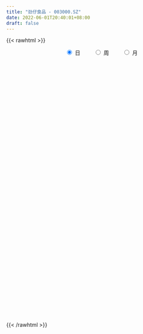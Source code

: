 ```yaml
---
title: "劲仔食品 - 003000.SZ"
date: 2022-06-01T20:40:01+08:00
draft: false
---
```

{{< rawhtml >}}
    <div style="text-align: center">
        <label style="padding: 1rem;"><input style="margin-right: .5rem" type="radio" name="period" value="D" checked onclick="period_change(this)">日</label>
        <label style="padding: 1rem;"><input style="margin-right: .5rem" type="radio" name="period" value="W" onclick="period_change(this)">周</label>
        <label style="padding: 1rem;"><input style="margin-right: .5rem" type="radio" name="period" value="M" onclick="period_change(this)">月</label>
    </div>
    <div id="chart" style="height: 700px;"></div> 
    <script type="text/javascript">
        const D_v = [24921.0,22904.29,19946.29,25179.0,22283.0,27207.9,20937.0,37170.49,29031.29,22551.29,26628.06,16085.29,29261.33,14734.08,18911.0,16620.0,26094.19,17643.84,47456.77,65765.29,31680.73,26886.84,22807.73,16750.97,15182.0,16804.29,13010.38,9364.29,20299.08,11914.87,10357.04,11552.25,13249.43,14277.05,9091.58,11504.2,23383.25,10909.0,18600.68,22041.92,15136.0,12739.0,10666.0,21959.62,18069.0,16357.29,19560.62,17359.0,13468.0,16321.0,17335.0,11889.0,11914.0,9274.0,12652.0,35506.24,20446.0,11197.0,12443.83,13162.0,22375.0,23691.87,53707.06,25438.0,21634.26,10384.0,19996.68,9737.09,9060.0,12592.0,23964.7,11965.7,11723.52,14562.58,13610.58,19955.68,12158.29,13645.27,33099.0,17224.09,22460.86,11072.28,16948.0,13660.15,21494.15,32089.07,21207.0,39366.86,36163.61,20868.0,16897.0,14793.1,17255.0,15498.0,20997.29,23094.0,17701.0,16121.0,11439.0,10799.0,8552.0,6235.69,9057.09,11851.0,14586.0,16486.85,20455.0,26567.0,19993.79,62768.08,42938.92,60865.04,44086.27,31359.1,17811.0,26208.29,21886.58,25136.0,74938.19,90759.0,47068.4,27086.0,33045.1,25332.23,19746.29,24507.72,19287.29,16763.71,15584.74,12376.58,21021.0,24681.26,15382.45,25257.95,52173.2,37027.67,36593.03,40453.19,60397.08,84224.39,47496.1,34015.44,20465.53,18050.21,29758.24,27379.5,17468.0,55372.76,43266.92,41836.5,31160.52,25838.4,31190.63,45492.94,47935.93,24842.0,45170.03,46539.14,22707.54,63136.92,51604.0,57446.03,37484.0,32476.0,16879.8,23352.69,16611.8,20290.1,16896.0,18591.35,13205.0,11992.05,11621.0,11011.68,14831.0,14513.0,15707.87,9494.0,8631.0,13353.8,12924.84,8372.68,13289.64,15178.0,11075.04,19205.86,15995.0,22895.29,7714.0,10102.0,8594.0,7988.98,10051.47,14726.5,19640.72,9268.78,12060.88,20167.0,18289.0,16024.0,14760.84,13649.07,15748.0,13672.84,9219.98,11435.0,14720.0,10210.5,23033.95,73014.53,66824.05,42906.79,35537.46,23950.22,27504.0,23510.29,23909.3,27987.45,30087.4,30574.0,38091.78,52984.98,91432.03,83320.42,57922.34,38835.59,42668.84,35905.55,38830.5,37092.82,20305.41,23134.61,24593.0,19716.33,22304.21,11281.0,9940.0,14936.0,18336.0,12540.0,14160.0,21780.29,19258.0,51392.39,25692.77,23800.0,20032.0,13740.57,84238.29,155374.17]
const D_histogram = [0.0,-0.0207152137,-0.0294261393,-0.0187935741,-0.0053391181,-0.0071272681,0.0023560076,0.0271891881,0.0276368905,0.0208760675,-0.0070524401,-0.0160018142,-0.0470751788,-0.0595191072,-0.0777056579,-0.0757632624,-0.1075864546,-0.1241344713,-0.0445826313,-0.0143309602,0.0016743202,0.0085391944,-0.0007555735,-0.011521262,-0.0119543488,-0.0165251432,-0.0278155186,-0.0313538499,-0.0153408475,-0.0192698201,-0.0228888368,-0.0172840039,-0.0080348826,-0.0151753125,-0.0152295233,-0.0089220553,-0.0183955286,-0.0259195398,-0.0524897642,-0.045540453,-0.0611552931,-0.0792846518,-0.0777691847,-0.0927204059,-0.1132322898,-0.1453156304,-0.1857721178,-0.2082173095,-0.1901019017,-0.1583823631,-0.1093929238,-0.0669587927,-0.0470361966,-0.0308520749,-0.0177956186,0.043506511,0.0808918421,0.1055330728,0.1237877303,0.1267618123,0.1416859253,0.1491846661,0.1676143857,0.1476088261,0.1305881491,0.1235634383,0.1367071504,0.1344901875,0.113673827,0.0757522087,0.0107238077,-0.0390390339,-0.0608433268,-0.0801602284,-0.0841698216,-0.0788084739,-0.0689322403,-0.0521961264,-0.0193594253,-0.0057287031,-0.0192793419,-0.0233683971,-0.0407238862,-0.0459338919,-0.0701420242,-0.1085941583,-0.1198173629,-0.104950296,-0.0774103346,-0.0733292059,-0.069556489,-0.047809138,-0.0126932526,0.0158115213,0.046798171,0.0744759312,0.0934366339,0.0906593909,0.0848664947,0.0754110698,0.0633584215,0.0576957814,0.04804134,0.047583629,0.0440180994,0.0185014335,0.0213266922,0.0279092651,0.0402034118,0.0741739436,0.0952941272,0.1214775494,0.1115262578,0.0967629027,0.0795431986,0.0602417029,0.0474213469,0.0404844331,0.0688856645,0.099589519,0.1035370048,0.0984334807,0.0826713124,0.0771909251,0.0625735526,0.0560376731,0.040971875,0.0312945983,0.008487125,-0.0056874579,-0.0011357783,-0.0095633137,-0.0068297951,0.000257111,0.0222598589,0.0279205747,0.0323975279,0.037074818,0.0641521996,0.0924017595,0.0908170342,0.0848507778,0.0611902811,0.042607585,0.0431455491,0.0423630865,0.0350496067,0.0515600146,0.0544058521,0.0226697704,0.0047767255,-0.0060270922,-0.0218523291,-0.0104425973,-0.018319395,-0.0290422551,-0.068534572,-0.063575932,-0.0735525849,-0.0476358813,-0.02871764,-0.0314303481,-0.0506269044,-0.0758936842,-0.0815016193,-0.0918834201,-0.1026211142,-0.122823612,-0.1614296196,-0.1633641683,-0.1788670133,-0.1721509388,-0.1558652139,-0.1265494095,-0.0978454392,-0.0833595892,-0.0871424526,-0.0806382456,-0.0691006807,-0.0466933491,-0.0342340275,-0.0229307929,-0.005368339,-0.0011029399,0.0084107982,0.003120813,0.0089057565,0.0275947363,0.0363727616,0.0384021149,0.0353758283,0.0342812288,0.0274715492,0.001049571,-0.0205831791,-0.0286200907,-0.0188611625,-0.0298022647,-0.0650037901,-0.0682157486,-0.0535742103,-0.0283814916,0.0065655828,0.0313376135,0.0452222793,0.0458041645,0.0523487799,0.0584030838,0.0649567889,0.0857674589,0.0966523225,0.0860894346,0.0869150946,0.0739286643,0.0446350758,0.021621713,0.0200199689,0.0199558094,0.0339916057,0.0485148618,0.0706404009,0.0987180767,0.1351028364,0.1286579567,0.1013989993,0.0227442259,-0.0783031034,-0.1464350165,-0.168971013,-0.1639145855,-0.1389025264,-0.1164171366,-0.1034487402,-0.0751914495,-0.0488721195,-0.0288648389,-0.0150732078,0.0005157159,0.0010965358,0.0062775063,0.0089504462,0.0201017076,0.0340221033,0.0329164493,0.0332246984,0.0260309734,0.0182819934,0.0201668582,0.0693820674,0.1206360521]
const D_fast = [0.0,-0.0258940171,-0.0419614776,-0.0360273059,-0.0239076294,-0.0274775965,-0.0174053189,0.0142251587,0.0215820837,0.0200402776,-0.0096513401,-0.0226011677,-0.065443327,-0.0927670322,-0.1303799974,-0.1473784174,-0.2060982233,-0.2536798578,-0.1852736756,-0.1586047445,-0.1421808841,-0.1331812113,-0.1426648726,-0.1563108765,-0.1597325505,-0.1684346307,-0.1866788858,-0.1980556795,-0.1858778891,-0.1946243167,-0.2039655426,-0.2026817106,-0.1954413099,-0.206375568,-0.2102371597,-0.2061602055,-0.220232561,-0.234236457,-0.2739291225,-0.2783649246,-0.309268588,-0.3472191097,-0.3651459387,-0.4032772614,-0.4520972177,-0.5205094659,-0.6074089827,-0.6819085018,-0.7113185694,-0.7191946216,-0.6975534132,-0.6718589803,-0.6636954334,-0.6552243304,-0.6466167788,-0.5744380214,-0.5168297298,-0.4658052309,-0.4166036409,-0.3819391057,-0.3315935114,-0.2867986041,-0.2264652881,-0.2095686412,-0.1939422809,-0.1700761322,-0.1227556324,-0.0913500484,-0.0837479521,-0.1027315183,-0.1650789674,-0.2246015674,-0.2616166921,-0.3009736508,-0.3260256993,-0.3403664701,-0.3477232966,-0.3440362142,-0.3160393695,-0.3038408231,-0.3222112973,-0.3321424518,-0.3596789124,-0.3763723911,-0.4181160295,-0.4837167031,-0.5248942485,-0.5362647556,-0.5280773779,-0.5423285506,-0.555944956,-0.5461498895,-0.5142073173,-0.4817496631,-0.4390634706,-0.3927667275,-0.3504468664,-0.3305592617,-0.3151355341,-0.3057381917,-0.3019512346,-0.2931899293,-0.2908340357,-0.2793958395,-0.2719568442,-0.2928481517,-0.28469122,-0.2711313308,-0.2487863312,-0.1962723135,-0.151328598,-0.0947757885,-0.0768455157,-0.067418145,-0.0647520496,-0.0689931195,-0.0699581388,-0.0667739443,-0.0211512968,0.0344499375,0.0642816745,0.0837865205,0.0886921803,0.1025095243,0.1035355399,0.1110090788,0.1061862493,0.1043326223,0.0836469302,0.0680504828,0.0723182179,0.0614998541,0.0625259239,0.0696771077,0.0972448203,0.1098856798,0.122462015,0.1364080096,0.1795234411,0.2308734409,0.2519929741,0.2672394122,0.2588764857,0.2509456859,0.2622700372,0.2720783463,0.2735272682,0.3029276797,0.3193749802,0.2933063412,0.2766074777,0.2642968868,0.2430085677,0.2518076502,0.2393510037,0.2213675798,0.16474162,0.1538062769,0.1254414779,0.1394492111,0.1511880424,0.1406177473,0.1087644649,0.064524264,0.0385409241,0.0051882683,-0.0312047044,-0.0821131051,-0.1610765176,-0.2038521084,-0.2640717068,-0.300393367,-0.3230739456,-0.3253954935,-0.321152883,-0.3275069303,-0.3530754068,-0.3667307613,-0.3724683665,-0.3617343722,-0.3578335575,-0.3522630212,-0.336042652,-0.3320529878,-0.3204365502,-0.3249463321,-0.3169349495,-0.2913472856,-0.2734760699,-0.2618461879,-0.2560285175,-0.2485528097,-0.2484946021,-0.2746541875,-0.3014327324,-0.3166246666,-0.3115810291,-0.3299726974,-0.3814251703,-0.401691066,-0.4004430803,-0.3823457345,-0.3457572644,-0.3131508303,-0.2879605947,-0.2759276683,-0.256295858,-0.2356407831,-0.2128478808,-0.1705953461,-0.1355474019,-0.1245879311,-0.1020334975,-0.0965377617,-0.1146725812,-0.1322805157,-0.1288772677,-0.1239524749,-0.1014187771,-0.0747668056,-0.0349811663,0.0177760288,0.0879364975,0.113656107,0.1117468995,0.0387781825,-0.0818449226,-0.1865855899,-0.2513643396,-0.2872865584,-0.2970001309,-0.3036190253,-0.316512814,-0.3070533856,-0.2929520855,-0.2801610146,-0.2701376854,-0.2544198328,-0.2535648789,-0.2468145319,-0.2419039804,-0.2257272921,-0.2033013706,-0.1961779122,-0.1875634886,-0.1882494702,-0.1914279518,-0.1845013725,-0.1179406465,-0.0365276487]
const D_slow = [0.0,-0.0051788034,-0.0125353383,-0.0172337318,-0.0185685113,-0.0203503283,-0.0197613264,-0.0129640294,-0.0060548068,-0.0008357899,-0.0025988999,-0.0065993535,-0.0183681482,-0.033247925,-0.0526743395,-0.0716151551,-0.0985117687,-0.1295453865,-0.1406910443,-0.1442737844,-0.1438552043,-0.1417204057,-0.1419092991,-0.1447896146,-0.1477782018,-0.1519094876,-0.1588633672,-0.1667018297,-0.1705370416,-0.1753544966,-0.1810767058,-0.1853977068,-0.1874064274,-0.1912002555,-0.1950076363,-0.1972381502,-0.2018370323,-0.2083169173,-0.2214393583,-0.2328244716,-0.2481132949,-0.2679344578,-0.287376754,-0.3105568555,-0.3388649279,-0.3751938355,-0.421636865,-0.4736911923,-0.5212166678,-0.5608122585,-0.5881604895,-0.6049001876,-0.6166592368,-0.6243722555,-0.6288211602,-0.6179445324,-0.5977215719,-0.5713383037,-0.5403913711,-0.508700918,-0.4732794367,-0.4359832702,-0.3940796738,-0.3571774673,-0.32453043,-0.2936395704,-0.2594627828,-0.2258402359,-0.1974217792,-0.178483727,-0.1758027751,-0.1855625335,-0.2007733652,-0.2208134223,-0.2418558777,-0.2615579962,-0.2787910563,-0.2918400879,-0.2966799442,-0.29811212,-0.3029319555,-0.3087740547,-0.3189550263,-0.3304384992,-0.3479740053,-0.3751225449,-0.4050768856,-0.4313144596,-0.4506670432,-0.4689993447,-0.486388467,-0.4983407515,-0.5015140646,-0.4975611843,-0.4858616416,-0.4672426588,-0.4438835003,-0.4212186526,-0.4000020289,-0.3811492614,-0.3653096561,-0.3508857107,-0.3388753757,-0.3269794685,-0.3159749436,-0.3113495852,-0.3060179122,-0.2990405959,-0.288989743,-0.2704462571,-0.2466227253,-0.2162533379,-0.1883717735,-0.1641810478,-0.1442952481,-0.1292348224,-0.1173794857,-0.1072583774,-0.0900369613,-0.0651395815,-0.0392553303,-0.0146469602,0.0060208679,0.0253185992,0.0409619874,0.0549714056,0.0652143744,0.073038024,0.0751598052,0.0737379407,0.0734539962,0.0710631677,0.069355719,0.0694199967,0.0749849614,0.0819651051,0.0900644871,0.0993331916,0.1153712415,0.1384716814,0.1611759399,0.1823886344,0.1976862046,0.2083381009,0.2191244882,0.2297152598,0.2384776615,0.2513676651,0.2649691281,0.2706365707,0.2718307521,0.2703239791,0.2648608968,0.2622502475,0.2576703987,0.2504098349,0.233276192,0.2173822089,0.1989940627,0.1870850924,0.1799056824,0.1720480954,0.1593913693,0.1404179482,0.1200425434,0.0970716884,0.0714164098,0.0407105068,0.0003531019,-0.0404879401,-0.0852046935,-0.1282424282,-0.1672087317,-0.198846084,-0.2233074438,-0.2441473411,-0.2659329543,-0.2860925157,-0.3033676858,-0.3150410231,-0.32359953,-0.3293322282,-0.330674313,-0.3309500479,-0.3288473484,-0.3280671451,-0.325840706,-0.3189420219,-0.3098488315,-0.3002483028,-0.2914043457,-0.2828340385,-0.2759661512,-0.2757037585,-0.2808495533,-0.2880045759,-0.2927198666,-0.3001704327,-0.3164213803,-0.3334753174,-0.34686887,-0.3539642429,-0.3523228472,-0.3444884438,-0.333182874,-0.3217318329,-0.3086446379,-0.2940438669,-0.2778046697,-0.256362805,-0.2321997244,-0.2106773657,-0.1889485921,-0.170466426,-0.159307657,-0.1539022288,-0.1488972366,-0.1439082842,-0.1354103828,-0.1232816673,-0.1056215671,-0.0809420479,-0.0471663389,-0.0150018497,0.0103479001,0.0160339566,-0.0035418192,-0.0401505734,-0.0823933266,-0.123371973,-0.1580976046,-0.1872018887,-0.2130640738,-0.2318619361,-0.244079966,-0.2512961757,-0.2550644777,-0.2549355487,-0.2546614147,-0.2530920382,-0.2508544266,-0.2458289997,-0.2373234739,-0.2290943616,-0.220788187,-0.2142804436,-0.2097099452,-0.2046682307,-0.1873227138,-0.1571637008]
const D_data = [['2021-05-21', 14.0855, 14.115, 13.8986, 14.2527],['2021-05-24', 14.1543, 13.7904, 13.7019, 14.2035],['2021-05-25', 13.7707, 13.8396, 13.7215, 14.0265],['2021-05-26', 13.8396, 14.0658, 13.8396, 14.1937],['2021-05-27', 14.0265, 14.1543, 13.9281, 14.2822],['2021-05-28', 14.2625, 13.9871, 13.9478, 14.5084],['2021-05-31', 13.9773, 14.1445, 13.8494, 14.1937],['2021-06-01', 14.2625, 14.4396, 14.1347, 14.4888],['2021-06-02', 14.4101, 14.2232, 14.2133, 14.5478],['2021-06-03', 14.233, 14.1347, 14.1051, 14.4592],['2021-06-04', 14.1051, 13.7805, 13.7707, 14.2035],['2021-06-07', 13.7805, 13.9084, 13.6527, 13.9773],['2021-06-08', 13.9281, 13.4953, 13.456, 13.9281],['2021-06-09', 13.5543, 13.5642, 13.3773, 13.6232],['2021-06-10', 13.5642, 13.3478, 13.3084, 13.5642],['2021-06-11', 13.3773, 13.4855, 13.2789, 13.5248],['2021-06-15', 13.3773, 12.8953, 12.8363, 13.4363],['2021-06-16', 12.7871, 12.8461, 12.7773, 13.0527],['2021-06-17', 12.9445, 14.1347, 12.8559, 14.1347],['2021-06-18', 14.4101, 13.7707, 13.4855, 14.4691],['2021-06-21', 13.7707, 13.692, 13.4855, 13.7904],['2021-06-22', 13.7019, 13.6232, 13.5248, 13.9084],['2021-06-23', 13.6232, 13.3969, 13.2789, 13.6428],['2021-06-24', 13.3281, 13.2986, 13.1805, 13.4264],['2021-06-25', 13.2986, 13.3674, 13.1805, 13.4166],['2021-06-28', 13.3773, 13.2691, 13.21, 13.515],['2021-06-29', 13.2789, 13.1018, 13.0428, 13.2887],['2021-06-30', 13.1314, 13.1117, 12.9937, 13.21],['2021-07-01', 13.1805, 13.3478, 12.9937, 13.3773],['2021-07-02', 13.1707, 13.092, 12.9937, 13.2691],['2021-07-05', 13.092, 13.033, 12.915, 13.1707],['2021-07-06', 13.033, 13.1117, 12.9248, 13.1117],['2021-07-07', 13.1215, 13.1609, 13.0527, 13.3182],['2021-07-08', 13.1707, 12.9248, 12.8658, 13.1707],['2021-07-09', 12.9641, 12.9543, 12.8461, 13.0133],['2021-07-12', 12.9937, 13.0133, 12.9051, 13.092],['2021-07-13', 13.0133, 12.7674, 12.5904, 13.0133],['2021-07-14', 12.7773, 12.6986, 12.6789, 12.8855],['2021-07-15', 12.6297, 12.3051, 12.2756, 12.6592],['2021-07-16', 12.2068, 12.6002, 12.2068, 12.9838],['2021-07-19', 12.4527, 12.2166, 12.1674, 12.4723],['2021-07-20', 12.2461, 12.0002, 12.0002, 12.2461],['2021-07-21', 12.0002, 12.0986, 11.9805, 12.1871],['2021-07-22', 12.1772, 11.7445, 11.7051, 12.1772],['2021-07-23', 11.7346, 11.4494, 11.4199, 11.8035],['2021-07-26', 11.5379, 11.0067, 10.869, 11.5379],['2021-07-27', 11.0559, 10.5149, 10.4559, 11.0756],['2021-07-28', 10.4953, 10.3477, 10.0428, 10.5838],['2021-07-29', 10.5051, 10.6133, 10.4461, 10.7707],['2021-07-30', 10.5248, 10.7018, 10.3772, 10.8789],['2021-08-02', 10.692, 10.9477, 10.4264, 10.9674],['2021-08-03', 10.9477, 10.9576, 10.9182, 11.0658],['2021-08-04', 10.9674, 10.7116, 10.633, 10.9674],['2021-08-05', 10.8592, 10.6428, 10.5936, 10.8592],['2021-08-06', 10.7313, 10.5739, 10.4166, 10.7313],['2021-08-09', 10.6821, 11.3018, 10.5739, 11.4199],['2021-08-10', 11.2821, 11.233, 11.0953, 11.3412],['2021-08-11', 11.0461, 11.233, 11.0461, 11.3313],['2021-08-12', 11.2133, 11.2821, 11.1936, 11.469],['2021-08-13', 11.3903, 11.1739, 11.0362, 11.3903],['2021-08-16', 11.1838, 11.41, 11.1444, 11.5674],['2021-08-17', 11.3313, 11.4297, 11.1838, 11.5969],['2021-08-18', 11.4199, 11.7051, 11.4199, 12.492],['2021-08-19', 11.6264, 11.292, 11.2723, 11.8723],['2021-08-20', 10.8494, 11.292, 10.7707, 11.3412],['2021-08-23', 11.0953, 11.41, 11.0953, 11.5477],['2021-08-24', 11.3903, 11.7445, 11.3707, 11.9805],['2021-08-25', 11.7543, 11.6559, 11.5772, 11.8526],['2021-08-26', 11.5281, 11.4297, 11.4297, 11.7543],['2021-08-27', 11.1346, 11.1051, 11.0854, 11.5772],['2021-08-30', 11.1739, 10.4953, 10.4362, 11.1739],['2021-08-31', 10.5149, 10.3379, 10.2297, 10.7018],['2021-09-01', 10.3477, 10.4264, 10.1805, 10.4953],['2021-09-02', 10.4264, 10.2592, 10.1903, 10.4756],['2021-09-03', 10.3084, 10.2887, 10.0821, 10.4067],['2021-09-06', 10.4657, 10.3084, 10.1116, 10.4657],['2021-09-07', 10.2493, 10.3084, 10.2297, 10.3871],['2021-09-08', 10.3084, 10.3772, 10.2493, 10.3969],['2021-09-09', 10.3772, 10.6428, 10.3182, 11.0854],['2021-09-10', 10.6526, 10.4756, 10.3969, 10.6723],['2021-09-13', 10.4756, 10.0821, 9.9739, 10.4756],['2021-09-14', 10.1018, 10.092, 10.0231, 10.2198],['2021-09-15', 10.0329, 9.7969, 9.728, 10.0428],['2021-09-16', 9.7969, 9.8067, 9.728, 9.9247],['2021-09-17', 9.8067, 9.3936, 9.3542, 9.8067],['2021-09-22', 9.3346, 8.9215, 8.7837, 9.3346],['2021-09-23', 8.9215, 8.9805, 8.9215, 9.0985],['2021-09-24', 8.9805, 9.1674, 8.9805, 9.2854],['2021-09-27', 9.1477, 9.3051, 8.8329, 9.4034],['2021-09-28', 9.2952, 8.9706, 8.951, 9.2952],['2021-09-29', 8.9706, 8.8624, 8.7346, 9.0297],['2021-09-30', 8.951, 9.0395, 8.8624, 9.0788],['2021-10-08', 9.0985, 9.2657, 9.0001, 9.3149],['2021-10-11', 9.2657, 9.2854, 9.2362, 9.5411],['2021-10-12', 9.2854, 9.4329, 9.2461, 9.5116],['2021-10-13', 9.4526, 9.5313, 9.3346, 9.6198],['2021-10-14', 9.5116, 9.551, 9.4428, 9.7969],['2021-10-15', 9.5018, 9.3346, 9.2952, 9.5903],['2021-10-18', 9.3346, 9.2854, 9.128, 9.3346],['2021-10-19', 9.2854, 9.2067, 9.187, 9.3444],['2021-10-20', 9.2067, 9.1182, 9.0297, 9.2362],['2021-10-21', 9.1182, 9.1477, 9.069, 9.187],['2021-10-22', 9.1477, 9.0493, 9.0001, 9.2756],['2021-10-25', 9.0493, 9.128, 9.0395, 9.2952],['2021-10-26', 9.128, 9.069, 8.9805, 9.2067],['2021-10-27', 9.0887, 8.6952, 8.646, 9.0887],['2021-10-28', 8.7051, 8.9608, 8.5083, 9.0001],['2021-10-29', 8.8919, 9.01, 8.8624, 9.3051],['2021-11-01', 8.9411, 9.1182, 8.7542, 9.1477],['2021-11-02', 9.0001, 9.5215, 9.0001, 9.5903],['2021-11-03', 9.3542, 9.5411, 9.2461, 9.5903],['2021-11-04', 9.5116, 9.787, 9.4034, 9.787],['2021-11-05', 9.8362, 9.4428, 9.4428, 9.8461],['2021-11-08', 9.3542, 9.3739, 9.1772, 9.492],['2021-11-09', 9.3739, 9.3051, 9.2362, 9.3739],['2021-11-10', 9.2362, 9.2165, 9.0297, 9.3346],['2021-11-11', 9.1969, 9.2362, 9.1477, 9.3641],['2021-11-12', 9.2559, 9.2756, 9.2461, 9.492],['2021-11-15', 9.3444, 9.8067, 9.2952, 9.8067],['2021-11-16', 9.8854, 10.0526, 9.7084, 10.2395],['2021-11-17', 10.0133, 9.8854, 9.8067, 10.1215],['2021-11-18', 9.8264, 9.8461, 9.6985, 9.8952],['2021-11-19', 9.8362, 9.728, 9.7084, 9.8854],['2021-11-22', 9.7379, 9.8657, 9.6493, 9.8854],['2021-11-23', 9.8756, 9.7575, 9.6985, 9.8756],['2021-11-24', 9.7182, 9.8559, 9.7182, 9.9247],['2021-11-25', 9.8559, 9.7379, 9.6887, 9.9936],['2021-11-26', 9.7379, 9.7772, 9.61, 9.7969],['2021-11-29', 9.5411, 9.551, 9.5018, 9.6592],['2021-11-30', 9.5411, 9.5706, 9.5215, 9.6985],['2021-12-01', 9.5608, 9.787, 9.5018, 9.8067],['2021-12-02', 9.7379, 9.6198, 9.6002, 9.9346],['2021-12-03', 9.5805, 9.7477, 9.551, 9.7772],['2021-12-06', 9.7379, 9.8362, 9.6887, 9.9346],['2021-12-07', 9.8952, 10.1215, 9.7575, 10.151],['2021-12-08', 10.1215, 10.0231, 9.9543, 10.1411],['2021-12-09', 10.0231, 10.0723, 10.0034, 10.1805],['2021-12-10', 10.0428, 10.1411, 9.9543, 10.4067],['2021-12-13', 10.1805, 10.5641, 9.9936, 10.5641],['2021-12-14', 10.5248, 10.81, 10.3379, 11.2133],['2021-12-15', 10.7215, 10.6034, 10.4953, 10.8198],['2021-12-16', 10.6034, 10.6231, 10.3379, 10.7018],['2021-12-17', 10.6625, 10.4067, 10.3871, 10.6625],['2021-12-20', 10.328, 10.4264, 10.2789, 10.4756],['2021-12-21', 10.4264, 10.6821, 10.3969, 10.6821],['2021-12-22', 10.6821, 10.7313, 10.5838, 10.8985],['2021-12-23', 10.6723, 10.692, 10.5543, 10.8002],['2021-12-24', 10.6821, 11.0854, 10.6723, 11.0953],['2021-12-27', 11.2821, 11.0461, 10.8297, 11.3608],['2021-12-28', 10.8887, 10.6034, 10.5641, 10.9871],['2021-12-29', 10.5248, 10.692, 10.5248, 11.0854],['2021-12-30', 10.6034, 10.7412, 10.5641, 10.7903],['2021-12-31', 10.633, 10.633, 10.4362, 10.7412],['2022-01-04', 10.6428, 10.9871, 10.3379, 11.0461],['2022-01-05', 10.928, 10.7805, 10.7215, 11.1444],['2022-01-06', 10.6625, 10.7116, 10.633, 10.8789],['2022-01-07', 10.7215, 10.21, 10.0821, 10.7805],['2022-01-10', 10.2297, 10.6526, 10.0526, 10.8002],['2022-01-11', 10.6526, 10.4264, 10.3575, 10.692],['2022-01-12', 10.3969, 10.8985, 10.328, 10.9871],['2022-01-13', 10.9969, 10.928, 10.7313, 11.0658],['2022-01-14', 10.9772, 10.7018, 10.5838, 11.3117],['2022-01-17', 10.6034, 10.4264, 10.2592, 10.6821],['2022-01-18', 10.3969, 10.2002, 10.092, 10.4264],['2022-01-19', 10.092, 10.3182, 10.092, 10.4067],['2022-01-20', 10.3084, 10.1608, 10.1116, 10.4657],['2022-01-21', 10.151, 10.0329, 10.0329, 10.2198],['2022-01-24', 10.0329, 9.7477, 9.7182, 10.0821],['2022-01-25', 9.8362, 9.2461, 9.2461, 9.8461],['2022-01-26', 9.2362, 9.4624, 9.1969, 9.6493],['2022-01-27', 9.5608, 9.0985, 9.0592, 9.5608],['2022-01-28', 9.128, 9.1969, 9.0887, 9.3346],['2022-02-07', 9.3444, 9.2264, 9.2067, 9.4231],['2022-02-08', 9.2657, 9.3739, 9.187, 9.4133],['2022-02-09', 9.2952, 9.4034, 9.2461, 9.5903],['2022-02-10', 9.4428, 9.2362, 9.1674, 9.4428],['2022-02-11', 9.1477, 8.9313, 8.8821, 9.2165],['2022-02-14', 8.9116, 8.9608, 8.7936, 9.0788],['2022-02-15', 9.0493, 8.9706, 8.8821, 9.0493],['2022-02-16', 8.9608, 9.1083, 8.9313, 9.1575],['2022-02-17', 9.0887, 9.0001, 8.9805, 9.1575],['2022-02-18', 8.9706, 8.9805, 8.9116, 9.0297],['2022-02-21', 9.0198, 9.0788, 8.8526, 9.0985],['2022-02-22', 9.0395, 8.9215, 8.8723, 9.0493],['2022-02-23', 8.951, 8.9805, 8.9018, 9.0297],['2022-02-24', 9.0198, 8.7641, 8.6854, 9.0592],['2022-02-25', 8.7542, 8.8624, 8.7051, 8.9805],['2022-02-28', 8.9116, 9.0592, 8.6559, 9.2264],['2022-03-01', 9.0592, 8.9903, 8.9608, 9.069],['2022-03-02', 8.9215, 8.9215, 8.8821, 9.01],['2022-03-03', 8.9313, 8.8428, 8.8231, 8.9706],['2022-03-04', 8.7739, 8.8428, 8.7739, 8.8723],['2022-03-07', 8.7936, 8.7346, 8.6952, 8.8231],['2022-03-08', 8.7444, 8.3706, 8.3608, 8.7542],['2022-03-09', 8.3018, 8.2526, 7.8887, 8.4395],['2022-03-10', 8.2821, 8.2821, 8.2821, 8.5182],['2022-03-11', 8.2821, 8.4493, 7.9968, 8.4788],['2022-03-14', 8.41, 8.1247, 8.0952, 8.41],['2022-03-15', 8.1247, 7.6132, 7.5936, 8.1346],['2022-03-16', 7.6624, 7.81, 7.446, 7.8493],['2022-03-17', 7.9182, 7.9673, 7.8296, 8.0755],['2022-03-18', 8.0657, 8.1247, 7.9575, 8.2132],['2022-03-21', 8.1936, 8.351, 8.1542, 8.3903],['2022-03-22', 8.2821, 8.351, 8.1837, 8.4198],['2022-03-23', 8.4296, 8.3018, 8.2526, 8.4296],['2022-03-24', 8.351, 8.1641, 8.1444, 8.351],['2022-03-25', 8.2428, 8.2526, 8.1444, 8.4198],['2022-03-28', 8.1444, 8.2821, 8.046, 8.3411],['2022-03-29', 8.3411, 8.3313, 8.2231, 8.4296],['2022-03-30', 8.6755, 8.6067, 8.469, 9.1674],['2022-03-31', 8.3608, 8.6067, 8.351, 9.4723],['2022-04-01', 8.5378, 8.3805, 8.3608, 8.7051],['2022-04-06', 8.3805, 8.5378, 8.3313, 8.7149],['2022-04-07', 8.7051, 8.3706, 8.3608, 8.7247],['2022-04-08', 8.3608, 8.0755, 8.0067, 8.4493],['2022-04-11', 8.1739, 8.0165, 7.9477, 8.3411],['2022-04-12', 7.6821, 8.2132, 7.6821, 8.3116],['2022-04-13', 8.1444, 8.2231, 8.0755, 8.4592],['2022-04-14', 8.2132, 8.4395, 8.0952, 8.4985],['2022-04-15', 8.3903, 8.5378, 8.2919, 8.6559],['2022-04-18', 8.5182, 8.7641, 8.4887, 8.7837],['2022-04-19', 8.6657, 9.0297, 8.6362, 9.0985],['2022-04-20', 9.0198, 9.3936, 8.8821, 9.4624],['2022-04-21', 9.3346, 9.0395, 8.8526, 9.3838],['2022-04-22', 8.8291, 8.7792, 8.6192, 9.1791],['2022-04-25', 8.1092, 7.8992, 7.8992, 8.3992],['2022-04-26', 7.5693, 7.1093, 7.1093, 7.7892],['2022-04-27', 6.6994, 6.9693, 6.4594, 7.0193],['2022-04-28', 6.9593, 7.1593, 6.8993, 7.3793],['2022-04-29', 7.1493, 7.3093, 7.0993, 7.4993],['2022-05-05', 7.2993, 7.4993, 7.2093, 7.5993],['2022-05-06', 7.4793, 7.4693, 7.2993, 7.5893],['2022-05-09', 7.4393, 7.3293, 7.3093, 7.5893],['2022-05-10', 7.2293, 7.5293, 7.1693, 7.5393],['2022-05-11', 7.6093, 7.5693, 7.4293, 7.7793],['2022-05-12', 7.6393, 7.5493, 7.4293, 7.6393],['2022-05-13', 7.6493, 7.5093, 7.4393, 7.6493],['2022-05-16', 7.6093, 7.5693, 7.5493, 7.7293],['2022-05-17', 7.5793, 7.3893, 7.3293, 7.6693],['2022-05-18', 7.4393, 7.4293, 7.3293, 7.4993],['2022-05-19', 7.3993, 7.3893, 7.2593, 7.4893],['2022-05-20', 7.4093, 7.5093, 7.4093, 7.5893],['2022-05-23', 7.5693, 7.5993, 7.4493, 7.6793],['2022-05-24', 7.5993, 7.4393, 7.2793, 7.9492],['2022-05-25', 7.4593, 7.4493, 7.2993, 7.5593],['2022-05-26', 7.4493, 7.3293, 7.2493, 7.5093],['2022-05-27', 7.3593, 7.2693, 7.2193, 7.4393],['2022-05-30', 7.3, 7.36, 7.28, 7.38],['2022-05-31', 7.57, 8.1, 7.38, 8.1],['2022-06-01', 8.2, 8.45, 8.11, 8.78]]
const W_v = [6559.46,48401.57,756434.23,194525.93,779369.0900000001,482172.74,237965.45,164849.71,317028.7,471214.17,285469.28,366480.16,240286.38,195125.42,150887.24,111496.15,348359.94,236623.79,144476.17,204728.23,876528.8300000001,634884.6499999999,350931.37,440874.66,233598.33,138907.22,216176.18,362989.97,287785.97,408654.64,393165.38,450515.56,216432.87,53371.31,140575.06,237807.5,117520.48,136318.13,95611.7,156960.09,113308.27,71392.91,58527.35,86439.05,78569.62,83065.91,63064.0,92755.07,146846.19,61769.77,75827.08,96082.33,85635.44,92662.93,88721.71,17255.0,93411.29,46082.78,89945.85,230652.1,122400.97,272896.69,105637.24,89046.03,191505.04,246598.54,148028.71,173292.97,163440.9,241433.63,126804.29,80974.5,67684.55,52776.32,74743.54,57294.27,65748.35,82889.91,64795.82,215989.82,86991.68,136068.44,323751.55,193333.3,43440.02,87834.54,81752.29,140175.16,253353.03]
const W_histogram = [0.0,0.3977882621,0.6284245101,0.7524554883,0.708615886,0.6672188714,0.5271766696,0.438467499,0.3913529199,0.470325623,0.4992965137,0.4924070616,0.2424918683,0.0843571394,-0.1282651807,-0.2738286041,-0.3065774772,-0.4630783665,-0.5046263341,-0.5766630014,-0.2466786682,0.0263338453,-0.0417236629,-0.182450367,-0.2872606363,-0.3832127486,-0.3773243948,-0.3200527466,-0.2365684242,-0.1702052085,-0.1325208603,-0.1200565867,-0.1770289904,-0.2444385269,-0.2338249379,-0.2144982504,-0.2009113088,-0.1961987112,-0.2024897277,-0.1778592872,-0.1786721292,-0.186820208,-0.1899252421,-0.2030838868,-0.2722348055,-0.3465038312,-0.3797499234,-0.3382224163,-0.2819880612,-0.238305316,-0.2444096719,-0.2168142966,-0.2500272477,-0.2644275828,-0.2594056848,-0.2192844908,-0.1688056822,-0.1367005782,-0.1017840453,-0.0365754401,0.0059940709,0.0716700349,0.1224912009,0.1560359055,0.2036264425,0.2489058572,0.3161588537,0.3207542029,0.2869812323,0.2886564878,0.2377311161,0.1453005134,0.0677710272,0.0235808326,-0.0081268575,-0.0240440236,-0.0530362142,-0.084185841,-0.0859854228,-0.0690986496,-0.0688540407,-0.0299290149,0.017170525,-0.042325647,-0.0614021795,-0.0616626133,-0.0525279935,-0.0531801055,0.0308547966]
const W_fast = [0.0,0.4972353276,0.8849777031,1.1971225534,1.3304369226,1.4558446259,1.4475965914,1.4685042956,1.5192279465,1.7157820553,1.8695770744,1.9857893877,1.7964971615,1.6594517175,1.4147631021,1.2007425277,1.0913492853,0.8190788044,0.6513742533,0.4351718356,0.7034865017,0.9830824766,0.9045940526,0.7182547569,0.5416293285,0.349874029,0.2614312841,0.2386897457,0.263031962,0.2868438756,0.2913980087,0.2738481357,0.1726184843,0.0440993161,-0.0037433293,-0.0380412045,-0.07468209,-0.1190191703,-0.1759326187,-0.195767,-0.2412478743,-0.2961010051,-0.3466873497,-0.4106169661,-0.5478265862,-0.7087215697,-0.8369051428,-0.8799332397,-0.8941958999,-0.9100894837,-0.9772962576,-1.0039044564,-1.0996242195,-1.1801314502,-1.2399609734,-1.2546609021,-1.2463835141,-1.2484535546,-1.2389830331,-1.1829182879,-1.1388502591,-1.0552567864,-0.9738128202,-0.9012591392,-0.8027619917,-0.6952561126,-0.5489634026,-0.4641795028,-0.4262071652,-0.3523677878,-0.3438603805,-0.3999658549,-0.4605525842,-0.4988475707,-0.5325869752,-0.5545151472,-0.5967663913,-0.6489624784,-0.6722584158,-0.6726463051,-0.6896152063,-0.6581724342,-0.6067802632,-0.6768578469,-0.7112849243,-0.7269610113,-0.73095839,-0.7449055284,-0.6531569271]
const W_slow = [0.0,0.0994470655,0.256553193,0.4446670651,0.6218210366,0.7886257545,0.9204199219,1.0300367966,1.1278750266,1.2454564323,1.3702805607,1.4933823261,1.5540052932,1.5750945781,1.5430282829,1.4745711318,1.3979267625,1.2821571709,1.1560005874,1.011834837,0.95016517,0.9567486313,0.9463177156,0.9007051238,0.8288899648,0.7330867776,0.6387556789,0.5587424923,0.4996003862,0.4570490841,0.423918869,0.3939047223,0.3496474747,0.288537843,0.2300816085,0.1764570459,0.1262292187,0.0771795409,0.026557109,-0.0179077128,-0.0625757451,-0.1092807971,-0.1567621076,-0.2075330793,-0.2755917807,-0.3622177385,-0.4571552194,-0.5417108234,-0.6122078387,-0.6717841677,-0.7328865857,-0.7870901598,-0.8495969718,-0.9157038675,-0.9805552887,-1.0353764114,-1.0775778319,-1.1117529765,-1.1371989878,-1.1463428478,-1.1448443301,-1.1269268213,-1.0963040211,-1.0572950447,-1.0063884341,-0.9441619698,-0.8651222564,-0.7849337056,-0.7131883976,-0.6410242756,-0.5815914966,-0.5452663683,-0.5283236114,-0.5224284033,-0.5244601177,-0.5304711236,-0.5437301771,-0.5647766374,-0.5862729931,-0.6035476555,-0.6207611656,-0.6282434194,-0.6239507881,-0.6345321999,-0.6498827448,-0.6652983981,-0.6784303965,-0.6917254228,-0.6840117237]
const W_data = [['2020-09-18', 5.7996, 10.2023, 5.7996, 10.2023],['2020-09-25', 11.2235, 16.4355, 11.2235, 16.4355],['2020-09-30', 18.0829, 16.4836, 15.5588, 18.1792],['2020-10-09', 16.4836, 16.7148, 15.7129, 17.1195],['2020-10-16', 16.4836, 15.4913, 15.2216, 18.7669],['2020-10-23', 15.4913, 15.9441, 14.605, 17.3314],['2020-10-30', 15.9538, 14.817, 14.6532, 16.4355],['2020-11-06', 14.894, 15.3669, 14.2293, 15.5028],['2020-11-13', 15.4639, 16.0072, 15.4251, 17.2684],['2020-11-20', 16.0169, 18.19, 15.8132, 18.6751],['2020-11-27', 17.6856, 18.4326, 16.6184, 18.7721],['2020-12-04', 17.9669, 18.646, 17.9669, 19.9848],['2020-12-11', 18.6072, 15.4154, 15.1341, 19.0049],['2020-12-18', 15.4154, 15.8132, 15.3572, 16.793],['2020-12-25', 15.658, 14.3289, 13.7177, 15.8132],['2020-12-31', 14.3289, 14.2513, 14.067, 15.008],['2021-01-08', 14.2707, 15.1535, 14.1155, 16.0751],['2021-01-15', 14.7461, 12.9707, 12.0394, 14.8916],['2021-01-22', 12.9319, 13.6595, 12.8931, 13.9214],['2021-01-29', 13.4461, 12.6894, 12.4274, 14.1155],['2021-02-05', 12.6894, 18.2385, 12.5147, 20.4407],['2021-02-10', 16.4147, 19.2087, 16.0072, 19.2087],['2021-02-19', 18.452, 15.6192, 15.561, 18.8691],['2021-02-26', 15.1438, 14.1834, 13.9505, 15.7647],['2021-03-05', 14.2125, 13.902, 13.6401, 14.7655],['2021-03-12', 14.0864, 13.3103, 12.9707, 14.1155],['2021-03-19', 13.2908, 14.1349, 12.864, 14.3774],['2021-03-26', 14.2125, 14.7558, 13.8147, 15.8617],['2021-04-02', 14.7461, 15.3184, 13.252, 15.3184],['2021-04-09', 15.4057, 15.4154, 14.8431, 16.0363],['2021-04-16', 15.3766, 15.2796, 15.0565, 16.4923],['2021-04-23', 15.3378, 15.0565, 14.911, 16.6863],['2021-04-30', 14.9207, 13.999, 13.6013, 14.9207],['2021-05-07', 14.0461, 13.4068, 13.2986, 14.2133],['2021-05-14', 13.4166, 14.0756, 13.0723, 14.1543],['2021-05-21', 13.7805, 14.115, 13.7707, 15.2265],['2021-05-28', 14.1543, 13.9871, 13.7019, 14.5084],['2021-06-04', 13.9773, 13.7805, 13.7707, 14.5478],['2021-06-11', 13.7805, 13.4855, 13.2789, 13.9773],['2021-06-18', 13.3773, 13.7707, 12.7773, 14.4691],['2021-06-25', 13.7707, 13.3674, 13.1805, 13.9084],['2021-07-02', 13.3773, 13.092, 12.9937, 13.515],['2021-07-09', 13.092, 12.9543, 12.8461, 13.3182],['2021-07-16', 12.9937, 12.6002, 12.2068, 13.092],['2021-07-23', 12.4527, 11.4494, 11.4199, 12.4723],['2021-07-30', 11.5379, 10.7018, 10.0428, 11.5379],['2021-08-06', 10.692, 10.5739, 10.4166, 11.0658],['2021-08-13', 10.6821, 11.1739, 10.5739, 11.469],['2021-08-20', 11.1838, 11.292, 10.7707, 12.492],['2021-08-27', 11.0953, 11.1051, 11.0854, 11.9805],['2021-09-03', 11.1739, 10.2887, 10.0821, 11.1739],['2021-09-10', 10.4657, 10.4756, 10.1116, 11.0854],['2021-09-17', 10.4756, 9.3936, 9.3542, 10.4756],['2021-09-24', 9.3346, 9.1674, 8.7837, 9.3346],['2021-09-30', 9.1477, 9.0395, 8.7346, 9.4034],['2021-10-08', 9.0985, 9.2657, 9.0001, 9.3149],['2021-10-15', 9.2657, 9.3346, 9.2362, 9.7969],['2021-10-22', 9.3346, 9.0493, 9.0001, 9.3444],['2021-10-29', 9.0493, 9.01, 8.5083, 9.3051],['2021-11-05', 8.9411, 9.4428, 8.7542, 9.8461],['2021-11-12', 9.3542, 9.2756, 9.0297, 9.492],['2021-11-19', 9.3444, 9.728, 9.2952, 10.2395],['2021-11-26', 9.7379, 9.7772, 9.61, 9.9936],['2021-12-03', 9.5411, 9.7477, 9.5018, 9.9346],['2021-12-10', 9.7379, 10.1411, 9.6887, 10.4067],['2021-12-17', 10.1805, 10.4067, 9.9936, 11.2133],['2021-12-24', 10.328, 11.0854, 10.2789, 11.0953],['2021-12-31', 11.2821, 10.633, 10.4362, 11.3608],['2022-01-07', 10.6428, 10.21, 10.0821, 11.1444],['2022-01-14', 10.2297, 10.7018, 10.0526, 11.3117],['2022-01-21', 10.6034, 10.0329, 10.0329, 10.6821],['2022-01-28', 10.0329, 9.1969, 9.0592, 10.0821],['2022-02-11', 9.3444, 8.9313, 8.8821, 9.5903],['2022-02-18', 8.9116, 8.9805, 8.7936, 9.1575],['2022-02-25', 9.0198, 8.8624, 8.6854, 9.0985],['2022-03-04', 8.9116, 8.8428, 8.6559, 9.2264],['2022-03-11', 8.7936, 8.4493, 7.8887, 8.8231],['2022-03-18', 8.41, 8.1247, 7.446, 8.41],['2022-03-25', 8.1936, 8.2526, 8.1444, 8.4296],['2022-04-01', 8.1444, 8.3805, 8.046, 9.4723],['2022-04-08', 8.3805, 8.0755, 8.0067, 8.7247],['2022-04-15', 8.1739, 8.5378, 7.6821, 8.6559],['2022-04-22', 8.5182, 8.7792, 8.4887, 9.4624],['2022-04-29', 8.1092, 7.3093, 6.4594, 8.3992],['2022-05-06', 7.2993, 7.4693, 7.2093, 7.5993],['2022-05-13', 7.4393, 7.5093, 7.1693, 7.7793],['2022-05-20', 7.6093, 7.5093, 7.2593, 7.7293],['2022-05-27', 7.5693, 7.2693, 7.2193, 7.9492],['2022-06-02', 7.3, 8.45, 7.28, 8.78]]
const M_v = [811395.26,1694033.21,1350973.73,951863.4800000001,934188.1300000001,2303219.5099999998,1090698.05,1617528.0700000003,570211.35,520440.1499999999,338815.8799999999,400365.4300000001,402999.09,246694.92,759548.3199999998,820509.9700000001,612653.3200000001,218099.7,420916.09,783051.76,451180.87,155374.17]
const M_histogram = [0.0,-0.1063585185,0.1087307393,-0.0741972,-0.284476454,-0.3052070181,-0.3316513149,-0.3093867944,-0.2669590201,-0.2887053427,-0.4367600547,-0.5246547409,-0.6286765163,-0.6549423308,-0.5919437686,-0.4429256498,-0.4062428313,-0.3581058125,-0.3245865498,-0.3551662944,-0.2902518546,-0.1963493339]
const M_fast = [0.0,-0.1329481481,0.1093237944,-0.0921534448,-0.3735518123,-0.4705841309,-0.5799412565,-0.6350234346,-0.6593354153,-0.7532580736,-1.0105027993,-1.2295611707,-1.4907520751,-1.6807534724,-1.7657408523,-1.7274541459,-1.7923320352,-1.8337214695,-1.8813488443,-2.0007201625,-2.0083686863,-1.9635534991]
const M_slow = [0.0,-0.0265896296,0.0005930552,-0.0179562448,-0.0890753583,-0.1653771128,-0.2482899416,-0.3256366402,-0.3923763952,-0.4645527309,-0.5737427445,-0.7049064298,-0.8620755589,-1.0258111416,-1.1737970837,-1.2845284961,-1.386089204,-1.4756156571,-1.5567622945,-1.6455538681,-1.7181168318,-1.7672041652]
const M_data = [['2020-09-30', 5.7996, 16.4836, 5.7996, 18.1792],['2020-10-30', 16.4836, 14.817, 14.605, 18.7669],['2020-11-30', 14.894, 19.1408, 14.2293, 19.4027],['2020-12-31', 18.9661, 14.2513, 13.7177, 19.9848],['2021-01-29', 14.2707, 12.6894, 12.0394, 16.0751],['2021-02-26', 12.6894, 14.1834, 12.5147, 20.4407],['2021-03-31', 14.2125, 13.6983, 12.864, 15.8617],['2021-04-30', 13.8632, 13.999, 13.6013, 16.6863],['2021-05-31', 14.0461, 14.1445, 13.0723, 15.2265],['2021-06-30', 14.2625, 13.1117, 12.7773, 14.5478],['2021-07-30', 13.1805, 10.7018, 10.0428, 13.3773],['2021-08-31', 10.692, 10.3379, 10.2297, 12.492],['2021-09-30', 10.3477, 9.0395, 8.7346, 11.0854],['2021-10-29', 9.0985, 9.01, 8.5083, 9.7969],['2021-11-30', 8.9411, 9.5706, 8.7542, 10.2395],['2021-12-31', 9.5608, 10.633, 9.5018, 11.3608],['2022-01-28', 10.6428, 9.1969, 9.0592, 11.3117],['2022-02-28', 9.3444, 9.0592, 8.6559, 9.5903],['2022-03-31', 9.0592, 8.6067, 7.446, 9.4723],['2022-04-29', 8.5378, 7.3093, 6.4594, 9.4624],['2022-05-31', 7.2993, 8.1, 7.1693, 8.1],['2022-06-30', 8.2, 8.45, 8.11, 8.78]]
        const D_a = [null,13.7019,null,null,null,null,null,null,14.5478,null,null,null,null,null,null,null,null,12.7773,null,null,null,null,null,null,null,13.515,null,null,null,null,null,null,null,null,null,null,null,null,null,null,null,null,null,null,null,null,null,10.0428,null,null,null,null,null,null,null,null,null,null,null,null,null,null,12.492,null,null,null,null,null,null,null,null,null,null,null,null,null,null,null,null,null,null,null,null,null,null,null,null,null,null,null,8.7346,null,null,null,null,null,9.7969,null,null,null,null,null,null,null,null,null,8.5083,null,null,null,null,null,null,null,null,null,null,null,null,10.2395,null,null,null,null,null,null,null,null,9.5018,null,null,null,null,null,null,null,null,null,null,11.2133,null,null,null,null,null,null,null,null,null,null,null,null,null,null,null,null,null,10.0526,null,null,null,null,null,null,null,10.4657,null,null,null,null,null,null,null,null,null,null,null,8.7936,null,null,null,null,null,null,null,null,null,null,9.069,null,null,null,null,null,null,null,null,null,null,7.446,null,null,null,null,null,null,null,null,null,null,9.4723,null,null,null,null,null,7.6821,null,null,null,null,null,9.4624,null,null,null,null,6.4594,null,null,null,null,null,null,null,null,null,null,null,null,null,null,null,7.9492,null,null,null,null,null,null]
const W_a = [null,null,null,null,null,null,null,null,null,null,null,19.9848,null,null,null,null,null,12.0394,null,null,null,null,null,null,null,null,null,null,null,null,null,16.6863,null,null,null,null,null,null,null,null,null,null,null,null,null,null,null,null,null,null,null,null,null,null,null,null,null,null,8.5083,null,null,null,null,null,null,null,null,11.3608,null,null,null,null,null,null,null,null,null,7.446,null,null,null,null,9.4624,null,null,null,null,null,null]
const M_a = [null,null,null,null,null,20.4407,null,null,null,null,null,null,null,null,null,null,null,null,null,6.4594,null,null]
        const D_b = [[{ coord: ['2021-09-29', 9.7969] }, { coord: ['2021-11-29', 8.7346] }],[{ coord: ['2021-12-14', 10.4657] }, { coord: ['2022-02-14', 10.0526] }],[{ coord: ['2022-02-14', 9.069] }, { coord: ['2022-04-20', 8.7936] }]]
const W_b = [[{ coord: ['2020-12-04', 16.6863] }, { coord: ['2021-10-29', 12.0394] }],[{ coord: ['2021-10-29', 9.4624] }, { coord: ['2022-04-22', 8.5083] }]]
const M_b = []
    </script>
{{< /rawhtml >}}